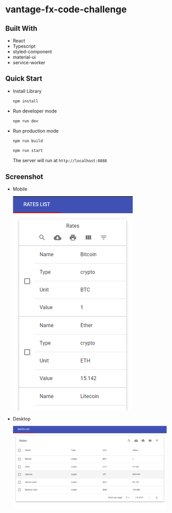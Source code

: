 # vantage-fx-code-challenge

## Built With

* React
* Typescript
* styled-component
* material-ui
* service-worker

## Quick Start

* Install Library

    ``` js
    npm install
    ```

* Run developer mode

    ``` js
    npm run dev
    ```

* Run production mode

     ``` js
    npm run build
    ```

    ``` js
    npm run start
    ```

    The server will run at `http://localhost:8888`

## Screenshot

* Mobile
  
    ![Logo](/mobile.png "Mobile")

* Desktop
  
    ![Logo](/desktop.png "Desktop")
